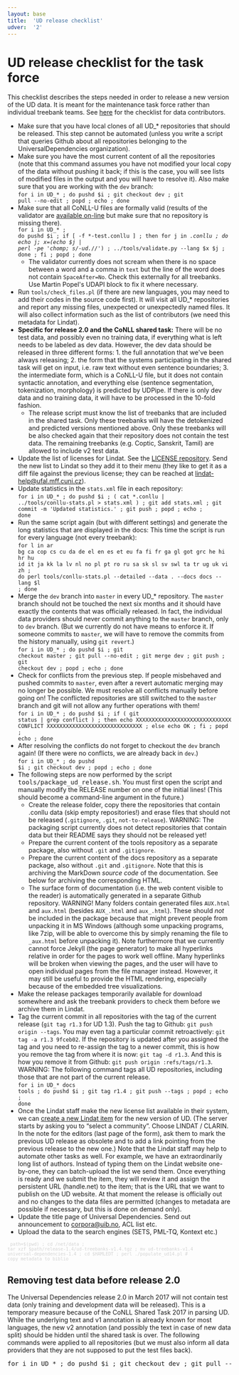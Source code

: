 ```yaml
---
layout: base
title:  'UD release checklist'
udver:  '2'
---
```


# UD release checklist for the task force

This checklist describes the steps needed in order to release a new version of the UD data.
It is meant for the maintenance task force rather than individual treebank teams.
See [here](release_checklist.html) for the checklist for data contributors.

* Make sure that you have local clones of all UD_* repositories that should be released.
  This step cannot be automated (unless you write a script that queries Github about all repositories belonging to the UniversalDependencies organization).
* Make sure you have the most current content of all the repositories (note that this command assumes you have not modified your local copy of the data without pushing it back; if this is the case, you will see lists of modified files in the output and you will have to resolve it). Also make sure that you are working with the `dev` branch:<br />
  <code>for i in UD_* ; do pushd $i ; git checkout dev ; git pull --no-edit ; popd ; echo ; done</code>
* Make sure that all CoNLL-U files are formally valid (results of the validator are [available on-line](validation.html) but make sure that no repository is missing there).<br />
  <code>for i in UD_* ; do pushd $i ; if [ -f *-test.conllu ] ; then for j in *.conllu ; do echo $j ; x=$(echo $j | perl -pe 'chomp; s/-ud.*//') ; ../tools/validate.py --lang $x $j ; done ; fi ; popd ; done</code>
  * The validator currently does not scream when there is no space between a word and a comma in `text` but the line of the word
    does not contain `SpaceAfter=No`. Check this externally for all treebanks. Use Martin Popel's UDAPI block to fix it where necessary.
* Run `tools/check_files.pl` (if there are new languages, you may need to add their codes in the source code first).
  It will visit all UD_* repositories and report any missing files, unexpected or unexpectedly named files.
  It will also collect information such as the list of contributors (we need this metadata for Lindat).
* <strong>Specific for release 2.0 and the CoNLL shared task:</strong> There will be no test data, and possibly even no training data, if everything what is left needs to be labeled as dev data. However, the dev data should be released in three different forms: 1. the full annotation that we've been always releasing; 2. the form that the systems participating in the shared task will get on input, i.e. raw text without even sentence boundaries; 3. the intermediate form, which is a CoNLL-U file, but it does not contain syntactic annotation, and everything else (sentence segmentation, tokenization, morphology) is predicted by UDPipe. If there is only dev data and no training data, it will have to be processed in the 10-fold fashion.
  * The release script must know the list of treebanks that are included in the shared task. Only these treebanks will have the detokenized and predicted versions mentioned above. Only these treebanks will be also checked again that their repository does not contain the test data. The remaining treebanks (e.g. Coptic, Sanskrit, Tamil) are allowed to include v2 test data.
* Update the list of licenses for Lindat. See the [LICENSE repository](https://github.com/UniversalDependencies/LICENSE).
  Send the new list to Lindat so they add it to their menu (they like to get it as a diff file against the previous license;
  they can be reached at lindat-help@ufal.mff.cuni.cz).
* Update statistics in the `stats.xml` file in each repository:<br />
  <code>for i in UD_* ; do pushd $i ; ( cat *.conllu | ../tools/conllu-stats.pl > stats.xml ) ; git add stats.xml ; git commit -m 'Updated statistics.' ; git push ; popd ; echo ; done</code>
* Run the same script again (but with different settings) and generate the long statistics that are displayed in the docs:
  This time the script is run for every language (not every treebank):<br />
  <code>for l in ar bg ca cop cs cu da de el en es et eu fa fi fr ga gl got grc he hi hr hu id it ja kk la lv nl no pl pt ro ru sa sk sl sv swl ta tr ug uk vi zh ; do perl tools/conllu-stats.pl --detailed --data . --docs docs --lang $l ; done</code>
* Merge the `dev` branch into `master` in every UD_* repository.
  The `master` branch should not be touched the next six months and it should have exactly the contents that was officially
  released. In fact, the individual data providers should never commit anything to the `master` branch, only to `dev` branch.
  (But we currently do not have means to enforce it. If someone commits to `master`, we will have to remove the commits from the history manually, using `git revert`.)<br />
  <code>for i in UD_* ; do pushd $i ; git checkout master ; git pull --no-edit ; git merge dev ; git push ; git checkout dev ; popd ; echo ; done</code>
* Check for conflicts from the previous step. If people misbehaved and pushed commits to `master`, even after a revert automatic merging may no longer be possible. We must resolve all conflicts manually before going on! The conflicted repositories are still switched to the `master` branch and git will not allow any further operations with them!<br />
  <code>for i in UD_* ; do pushd $i ; if ( git status | grep conflict ) ; then echo XXXXXXXXXXXXXXXXXXXXXXXXXXXXXX CONFLICT XXXXXXXXXXXXXXXXXXXXXXXXXXXXXX ; else echo OK ; fi ; popd ; echo ; done</code>
* After resolving the conflicts do not forget to checkout the `dev` branch again! (If there were no conflicts, we are already back in `dev`.)<br />
  <code>for i in UD_* ; do pushd $i ; git checkout dev ; popd ; echo ; done</code>
* The following steps are now performed by the script <tt>tools/package_ud_release.sh</tt>.
  You must first open the script and manually modify the RELEASE number on one of the initial lines! (This should become a
  command-line argument in the future.)
  * Create the release folder, copy there the repositories that contain .conllu data (skip empty repositories!) and erase files
    that should not be released (`.gitignore`, `.git`, `not-to-release`). WARNING: The packaging script currently does not
    detect repositories that contain data but their README says they should not be released yet!
  * Prepare the current content of the tools repository as a separate package, also without `.git` and `.gitignore`.
  * Prepare the current content of the docs repository as a separate package, also without `.git` and `.gitignore`.
    Note that this is archiving the MarkDown _source code_ of the documentation. See below for archiving the corresponding HTML.
  * The surface form of documentation (i.e. the web content visible to the reader) is automatically generated in a separate Github repository. WARNING! Many folders contain generated files `AUX.html` and `aux.html` (besides `AUX_.html` and `aux_.html`). These should _not_ be included in the package because that might prevent people from unpacking it in MS Windows (although some unpacking programs, like 7zip, will be able to overcome this by simply renaming the file to `_aux.html` before unpacking it). Note furthermore that we currently cannot force Jekyll (the page generator) to make all hyperlinks relative in order for the pages to work well offline. Many hyperlinks will be broken when viewing the pages, and the user will have to open individual pages from the file manager instead. However, it may still be useful to provide the HTML rendering, especially because of the embedded tree visualizations.
* Make the release packages temporarily available for download somewhere and ask the treebank providers to check them before we archive them in Lindat.
* Tag the current commit in all repositories with the tag of the current release (`git tag r1.3` for UD 1.3).
  Push the tag to Github: `git push origin --tags`.
  You may even tag a particular commit retroactively: `git tag -a r1.3 9fceb02`.
  If the repository is updated after you assigned the tag and you need to re-assign the tag to a newer commit,
  this is how you remove the tag from where it is now: `git tag -d r1.3`.
  And this is how you remove it from Github: `git push origin :refs/tags/r1.3`.
  WARNING: The following command tags all UD repositories, including those that are not part of the current release.<br />
  <code>for i in UD_* docs tools ; do pushd $i ; git tag r1.4 ; git push --tags ; popd ; echo ; done</code>
* Once the Lindat staff make the new license list available in their system, we can
  [create a new Lindat item](https://lindat.mff.cuni.cz/repository/xmlui/submit) for the new version of UD.
  (The server starts by asking you to “select a community”. Choose LINDAT / CLARIN.
  In the note for the editors (last page of the form), ask them to mark the previous UD release as obsolete and to add a link
  pointing from the previous release to the new one.)
  Note that the Lindat staff may help to automate other tasks as well.
  For example, we have an extraordinarily long list of authors. Instead of typing them on the Lindat website one-by-one,
  they can batch-upload the list we send them. Once everything is ready and we submit the item, they will review it and assign
  the persistent URL (handle.net) to the item; that is the URL that we want to publish on the UD website. At that moment the
  release is officially out and no changes to the data files are permitted (changes to metadata are possible if necessary,
  but this is done on demand only).
* Update the title page of Universal Dependencies. Send out announcement to corpora@uib.no, ACL list etc.
* Upload the data to the search engines (SETS, PML-TQ, Kontext etc.)

<small><code style='color:lightgrey'>
path=$(pwd) ;
cd /net/data ;
tar xzf $path/release-1.4/ud-treebanks-v1.4.tgz ;
mv ud-treebanks-v1.4 universal-dependencies-1.4 ;
cd $HAMLEDT ;
perl ./populate_ud14.pl
\# copy metadata to biblio
</code></small>

## Removing test data before release 2.0

The Universal Dependencies release 2.0 in March 2017 will not contain test data (only training and development data will be
released). This is a temporary measure because of the CoNLL Shared Task 2017 in parsing UD. While the underlying text and v1
annotation is already known for most languages, the new v2 annotation (and possibly the text in case of new data split) should
be hidden until the shared task is over. The following commands were applied to all repositories (but we must also inform all
data providers that they are not supposed to put the test files back).

<pre>
for i in UD_* ; do pushd $i ; git checkout dev ; git pull --no-edit ; git rm *-test.conllu ; (echo '*-test.conllu' >> .gitignore) ; git add .gitignore ; git commit -a -m 'UDv2 test data must not appear on Github because of the CoNLL shared task.' ; git push ; popd ; echo ; done
</pre>
